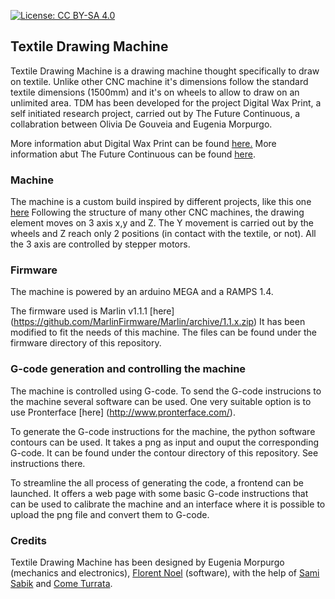 [![License: CC BY-SA 4.0](https://licensebuttons.net/l/by-sa/4.0/80x15.png)](https://creativecommons.org/licenses/by-sa/4.0/)

## Textile Drawing Machine

Textile Drawing Machine is a drawing machine thought specifically to draw on textile. Unlike other CNC machine it's dimensions follow the standard textile dimensions (1500mm) and it's on wheels to allow to draw on an unlimited area. 
TDM has been developed for the project Digital Wax Print, a self initiated research project, carried out by The Future Continuous, a collabration between Olivia De Gouveia and Eugenia Morpurgo.

More information abut Digital Wax Print can be found [here.](http://digitalwaxprint.com/)
More information abut The Future Continuous can be found [here](http://www.thefuturecontinuous.com/).

### Machine

The machine is a custom build inspired by different projects, like this one [here](https://openbuilds.com/threads/cnc-sand-and-spraycalk-drawmaschine.8927/#post-52036)
Following the structure of many other CNC machines, the drawing element moves on 3 axis x,y and Z.
The Y movement is carried out by the wheels and Z reach only 2 positions (in contact with the textile, or not). 
All the 3 axis are controlled by stepper motors.

### Firmware

The machine is powered by an arduino MEGA and a RAMPS 1.4.

The firmware used is Marlin v1.1.1 [here] (https://github.com/MarlinFirmware/Marlin/archive/1.1.x.zip)
It has been modified to fit the needs of this machine. The files can be found under the firmware directory of this repository.

### G-code generation and controlling the machine

The machine is controlled using G-code. To send the G-code instrucions to the machine several software can be used. One very suitable option is to use Pronterface [here] (http://www.pronterface.com/).

To generate the G-code instructions for the machine, the python software contours can be used. It takes a png as input and ouput the corresponding G-code. It can be found under the contour directory of this repository. See instructions there.

To streamline the all process of generating the code, a frontend can be launched. It offers a web page with some basic G-code instructions that can be used to calibrate the machine and an interface where it is possible to upload the png file and convert them to G-code. 

### Credits
Textile Drawing Machine  has been designed by Eugenia Morpurgo (mechanics and electronics), [Florent Noel](https://github.com/heb-dtc) (software), with the help of [Sami Sabik](http://samisabik.fr/) and [Come Turrata](https://github.com/cometu). 
